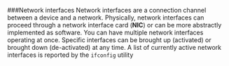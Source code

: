 ###Network interfaces
Network interfaces are a connection channel between a device and a network. Physically, network interfaces can proceed through a network interface card (**NIC**) or can be more abstractly implemented as software. You can have multiple network interfaces operating at once. Specific interfaces can be brought up (activated) or brought down (de-activated) at any time. A list of currently active network interfaces is reported by the ``ifconfig`` utility

```
```

